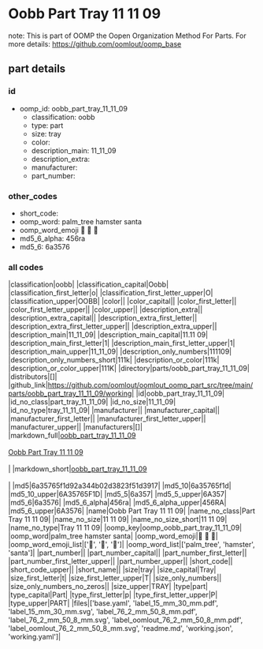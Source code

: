 # Oobb Part Tray 11 11 09  

note: This is part of OOMP the Oopen Organization Method For Parts. For more details: https://github.com/oomlout/oomp_base

##  part details





### id
* oomp_id: oobb_part_tray_11_11_09
  * classification: oobb
  * type: part
  * size: tray
  * color: 
  * description_main: 11_11_09
  * description_extra: 
  * manufacturer: 
  * part_number: 

### other_codes
* short_code: 
* oomp_word: palm_tree hamster santa
* oomp_word_emoji :palm_tree: :hamster: :santa:
* md5_6_alpha: 456ra
* md5_6: 6a3576

### all codes 
|classification|oobb|
|classification_capital|Oobb|
|classification_first_letter|o|
|classification_first_letter_upper|O|
|classification_upper|OOBB|
|color||
|color_capital||
|color_first_letter||
|color_first_letter_upper||
|color_upper||
|description_extra||
|description_extra_capital||
|description_extra_first_letter||
|description_extra_first_letter_upper||
|description_extra_upper||
|description_main|11_11_09|
|description_main_capital|11.11 09|
|description_main_first_letter|1|
|description_main_first_letter_upper|1|
|description_main_upper|11_11_09|
|description_only_numbers|111109|
|description_only_numbers_short|111k|
|description_or_color|111k|
|description_or_color_upper|111K|
|directory|parts/oobb_part_tray_11_11_09|
|distributors|[]|
|github_link|https://github.com/oomlout/oomlout_oomp_part_src/tree/main/parts/oobb_part_tray_11_11_09/working|
|id|oobb_part_tray_11_11_09|
|id_no_class|part_tray_11_11_09|
|id_no_size|11_11_09|
|id_no_type|tray_11_11_09|
|manufacturer||
|manufacturer_capital||
|manufacturer_first_letter||
|manufacturer_first_letter_upper||
|manufacturer_upper||
|manufacturers|[]|
|markdown_full|[oobb_part_tray_11_11_09](https://github.com/oomlout/oomlout_oomp_part_src/tree/main/parts/oobb_part_tray_11_11_09/working)<br>[](https://github.com/oomlout/oomlout_oomp_part_src/tree/main/parts/oobb_part_tray_11_11_09/working)<br>[Oobb Part Tray 11 11 09](https://github.com/oomlout/oomlout_oomp_part_src/tree/main/parts/oobb_part_tray_11_11_09/working)<br><br>|
|markdown_short|[oobb_part_tray_11_11_09](https://github.com/oomlout/oomlout_oomp_part_src/tree/main/parts/oobb_part_tray_11_11_09/working)<br><br>|
|md5|6a35765f1d92a344b02d3823f51d3917|
|md5_10|6a35765f1d|
|md5_10_upper|6A35765F1D|
|md5_5|6a357|
|md5_5_upper|6A357|
|md5_6|6a3576|
|md5_6_alpha|456ra|
|md5_6_alpha_upper|456RA|
|md5_6_upper|6A3576|
|name|Oobb Part Tray 11 11 09|
|name_no_class|Part Tray 11 11 09|
|name_no_size|11 11 09|
|name_no_size_short|11 11 09|
|name_no_type|Tray 11 11 09|
|oomp_key|oomp_oobb_part_tray_11_11_09|
|oomp_word|palm_tree hamster santa|
|oomp_word_emoji|:palm_tree: :hamster: :santa:|
|oomp_word_emoji_list|[':palm_tree:', ':hamster:', ':santa:']|
|oomp_word_list|['palm_tree', 'hamster', 'santa']|
|part_number||
|part_number_capital||
|part_number_first_letter||
|part_number_first_letter_upper||
|part_number_upper||
|short_code||
|short_code_upper||
|short_name||
|size|tray|
|size_capital|Tray|
|size_first_letter|t|
|size_first_letter_upper|T|
|size_only_numbers||
|size_only_numbers_no_zeros||
|size_upper|TRAY|
|type|part|
|type_capital|Part|
|type_first_letter|p|
|type_first_letter_upper|P|
|type_upper|PART|
|files|['base.yaml', 'label_15_mm_30_mm.pdf', 'label_15_mm_30_mm.svg', 'label_76_2_mm_50_8_mm.pdf', 'label_76_2_mm_50_8_mm.svg', 'label_oomlout_76_2_mm_50_8_mm.pdf', 'label_oomlout_76_2_mm_50_8_mm.svg', 'readme.md', 'working.json', 'working.yaml']|
